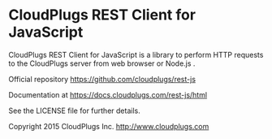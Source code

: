 CloudPlugs REST Client for JavaScript
=====================================

CloudPlugs REST Client for JavaScript is a library to perform HTTP requests to the CloudPlugs server from web browser or Node.js .

Official repository https://github.com/cloudplugs/rest-js

Documentation at https://docs.cloudplugs.com/rest-js/html

See the LICENSE file for further details.

Copyright 2015 CloudPlugs Inc.  http://www.cloudplugs.com
